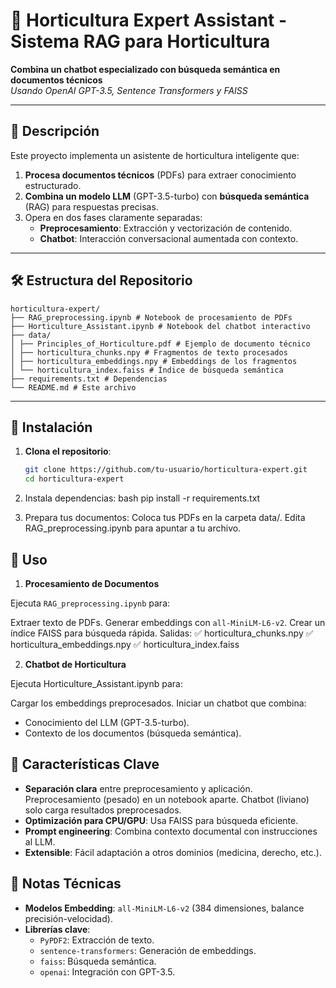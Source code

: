 # 🌱 Horticultura Expert Assistant - Sistema RAG para Horticultura

**Combina un chatbot especializado con búsqueda semántica en documentos técnicos**  
*Usando OpenAI GPT-3.5, Sentence Transformers y FAISS*

---

## 📌 Descripción

Este proyecto implementa un asistente de horticultura inteligente que:
1. **Procesa documentos técnicos** (PDFs) para extraer conocimiento estructurado.
2. **Combina un modelo LLM** (GPT-3.5-turbo) con **búsqueda semántica** (RAG) para respuestas precisas.
3. Opera en dos fases claramente separadas:
   - **Preprocesamiento**: Extracción y vectorización de contenido.
   - **Chatbot**: Interacción conversacional aumentada con contexto.

---

## 🛠️ Estructura del Repositorio
```
horticultura-expert/
├── RAG_preprocessing.ipynb # Notebook de procesamiento de PDFs
├── Horticulture_Assistant.ipynb # Notebook del chatbot interactivo
├── data/
│ ├── Principles_of_Horticulture.pdf # Ejemplo de documento técnico
│ ├── horticultura_chunks.npy # Fragmentos de texto procesados
│ ├── horticultura_embeddings.npy # Embeddings de los fragmentos
│ └── horticultura_index.faiss # Índice de búsqueda semántica
├── requirements.txt # Dependencias
└── README.md # Este archivo
```

---

## 🔧 Instalación

1. **Clona el repositorio**:
   ```bash
   git clone https://github.com/tu-usuario/horticultura-expert.git
   cd horticultura-expert

2. Instala dependencias:
bash
pip install -r requirements.txt

3. Prepara tus documentos:
Coloca tus PDFs en la carpeta data/.
Edita RAG_preprocessing.ipynb para apuntar a tu archivo.

## 🚀 Uso

1. **Procesamiento de Documentos**

Ejecuta `RAG_preprocessing.ipynb` para:

Extraer texto de PDFs.
Generar embeddings con `all-MiniLM-L6-v2`.
Crear un índice FAISS para búsqueda rápida.
Salidas:
✅ horticultura_chunks.npy
✅ horticultura_embeddings.npy
✅ horticultura_index.faiss

2. **Chatbot de Horticultura**

Ejecuta Horticulture_Assistant.ipynb para:

Cargar los embeddings preprocesados.
Iniciar un chatbot que combina:
- Conocimiento del LLM (GPT-3.5-turbo).
- Contexto de los documentos (búsqueda semántica).

## 🌟 Características Clave

- **Separación clara** entre preprocesamiento y aplicación. Preprocesamiento (pesado) en un notebook aparte. Chatbot (liviano) solo carga resultados preprocesados.
- **Optimización para CPU/GPU**: Usa FAISS para búsqueda eficiente.
- **Prompt engineering**: Combina contexto documental con instrucciones al LLM.
- **Extensible**: Fácil adaptación a otros dominios (medicina, derecho, etc.).

## 📝 Notas Técnicas

- **Modelos Embedding**: `all-MiniLM-L6-v2` (384 dimensiones, balance precisión-velocidad).
- **Librerías clave**:
  - `PyPDF2`: Extracción de texto.
  - `sentence-transformers`: Generación de embeddings.
  - `faiss`: Búsqueda semántica.
  - `openai`: Integración con GPT-3.5.
